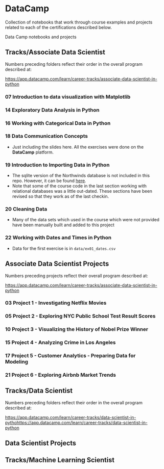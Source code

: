# DataCamp

Collection of notebooks that work through course examples and projects related to each of the certifications described below.

Data Camp notebooks and projects

## Tracks/Associate Data Scientist

Numbers preceding folders reflect their order in the overall program described at:

https://app.datacamp.com/learn/career-tracks/associate-data-scientist-in-python

### 07 Introduction to data visualization with Matplotlib

### 14 Exploratory Data Analysis in Python

### 16 Working with Categorical Data in Python

### 18 Data Communication Concepts

+ Just including the slides here. All the exercises were done on the **DataCamp** platform.

### 19 Introduction to Importing Data in Python

+ The sqlite version of the Northwinds database is not included in this repo. However, it can be found [here](https://github.com/jpwhite3/northwind-SQLite3).
+ Note that some of the course code in the last section working with relational databases was a little out-dated. These sections have been revised so that they work as of the last checkin.

### 20 Cleaning Data

+ Many of the data sets which used in the course which were not provided have been manually built and added to this project

### 22 Working with Dates and Times in Python

+ Data for the first exercise is in `data/ex01_dates.csv`


## Associate Data Scientist Projects

Numbers preceding projects reflect their overall program described at:

https://app.datacamp.com/learn/career-tracks/associate-data-scientist-in-python

### 03 Project 1 - Investigating Netflix Movies

### 05 Project 2 - Exploring NYC Public School Test Result Scores

### 10 Project 3 - Visualizing the History of Nobel Prize Winner

### 15 Project 4 - Analyzing Crime in Los Angeles

### 17 Project 5 - Customer Analytics - Preparing Data for Modeling

### 21 Project 6 - Exploring Airbnb Market Trends


## Tracks/Data Scientist

Numbers preceding folders reflect their order in the overall program described at:

https://app.datacamp.com/learn/career-tracks/data-scientist-in-pythohttps://app.datacamp.com/learn/career-tracks/data-scientist-in-python

## Data Scientist Projects



## Tracks/Machine Learning Scientist




